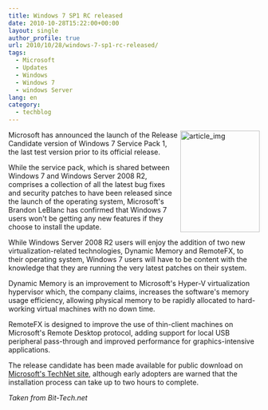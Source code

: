 ```yaml
---
title: Windows 7 SP1 RC released
date: 2010-10-28T15:22:00+00:00
layout: single
author_profile: true
url: 2010/10/28/windows-7-sp1-rc-released/
tags:
  - Microsoft
  - Updates
  - Windows
  - Windows 7
  - windows Server
lang: en
category: 
  - techblog
---
```

[<img title="article_img" border="0" alt="article_img" align="right" src="http://lh5.ggpht.com/_vaUVXcmC3OI/TMmOF36YeZI/AAAAAAAAC9A/VQJm6gFSUoo/article_img_thumb%5B5%5D.jpg?imgmax=800" width="159" height="203" />](http://lh6.ggpht.com/_vaUVXcmC3OI/TMmOEnm6x8I/AAAAAAAAC88/E7_AFNtOMBo/s1600-h/article_img%5B4%5D.jpg)Microsoft has announced the launch of the Release Candidate version of Windows 7 Service Pack 1, the last test version prior to its official release.

While the service pack, which is shared between Windows 7 and Windows Server 2008 R2, comprises a collection of all the latest bug fixes and security patches to have been released since the launch of the operating system, Microsoft's Brandon LeBlanc has confirmed that Windows 7 users won't be getting any new features if they choose to install the update.

While Windows Server 2008 R2 users will enjoy the addition of two new virtualization-related technologies, Dynamic Memory and RemoteFX, to their operating system, Windows 7 users will have to be content with the knowledge that they are running the very latest patches on their system.

Dynamic Memory is an improvement to Microsoft's Hyper-V virtualization hypervisor which, the company claims, increases the software's memory usage efficiency, allowing physical memory to be rapidly allocated to hard-working virtual machines with no down time.

RemoteFX is designed to improve the use of thin-client machines on Microsoft's Remote Desktop protocol, adding support for local USB peripheral pass-through and improved performance for graphics-intensive applications.

The release candidate has been made available for public download on [Microsoft's TechNet site](http://technet.microsoft.com/en-us/evalcenter/ff183870.aspx), although early adopters are warned that the installation process can take up to two hours to complete.

_Taken from Bit-Tech.net_
